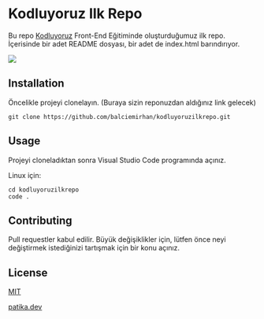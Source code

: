  #  Kodluyoruz Ilk Repo

Bu repo [Kodluyoruz](https://kodluyoruz.org/tr/kodluyoruz/ "Kodluyoruz.org")  Front-End Eğitiminde oluşturduğumuz ilk repo. İçerisinde bir adet README dosyası, bir adet de index.html barındırıyor.



![](https://images.unsplash.com/photo-1549144511-f099e773c147?ixlib=rb-4.0.3&ixid=MnwxMjA3fDB8MHxwaG90by1wYWdlfHx8fGVufDB8fHx8&auto=format&fit=crop&w=387&q=80)

## Installation

Öncelikle projeyi clonelayın. (Buraya sizin reponuzdan aldığınız link gelecek)

```
git clone https://github.com/balciemirhan/kodluyoruzilkrepo.git
```
## Usage 

Projeyi cloneladıktan sonra Visual Studio Code programında açınız.

Linux için:

```
cd kodluyoruzilkrepo 
code . 
```


## Contributing

Pull requestler kabul edilir. Büyük değişiklikler için, lütfen önce neyi değiştirmek istediğinizi tartışmak için bir konu açınız.

## License

[MIT](https://choosealicense.com/licenses/mit/ " MIT")
 

[patika.dev](https://app.patika.dev/emirhanbalci "patika.profilim")
 


              
                      
                   





 

